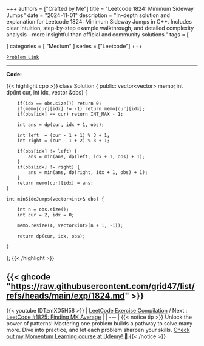 
+++
authors = ["Crafted by Me"]
title = "Leetcode 1824: Minimum Sideway Jumps"
date = "2024-11-01"
description = "In-depth solution and explanation for Leetcode 1824: Minimum Sideway Jumps in C++. Includes clear intuition, step-by-step example walkthrough, and detailed complexity analysis—more insightful than official and community solutions."
tags = [
    
]
categories = [
    "Medium"
]
series = ["Leetcode"]
+++



[`Problem Link`](https://leetcode.com/problems/minimum-sideway-jumps/description/)

---

**Code:**

{{< highlight cpp >}}
class Solution {
public:
    vector<vector<int>> memo;
    int dp(int cur, int idx, vector<int> &obs) {

        if(idx == obs.size()) return 0;
        if(memo[cur][idx] != -1) return memo[cur][idx];
        if(obs[idx] == cur) return INT_MAX - 1;
        
        int ans = dp(cur, idx + 1, obs);

        int left  = (cur - 1 + 1) % 3 + 1;
        int right = (cur - 1 + 2) % 3 + 1;
        
        if(obs[idx] != left) {
            ans = min(ans, dp(left, idx + 1, obs) + 1);
        }
        if(obs[idx] != right) {
            ans = min(ans, dp(right, idx + 1, obs) + 1);
        }
        return memo[cur][idx] = ans;
    }
    
    int minSideJumps(vector<int>& obs) {
        
        int n = obs.size();
        int cur = 2, idx = 0;
        
        memo.resize(4, vector<int>(n + 1, -1));
        
        return dp(cur, idx, obs);
        
    }
};
{{< /highlight >}}

{{< ghcode "https://raw.githubusercontent.com/grid47/list/refs/heads/main/exp/1824.md" >}}
---
{{< youtube IDTzmXD5H58 >}}
| [LeetCode Exercise Compilation](https://grid47.xyz/leetcode/) / Next : [LeetCode #1825: Finding MK Average](https://grid47.xyz/posts/leetcode_1825) |
| --- |
{{< notice tip >}}
Unlock the power of patterns! Mastering one problem builds a pathway to solve many more. Dive into practice, and let each problem sharpen your skills. [Check out my Momentum Learning course at Udemy! 🚀 ](https://www.udemy.com/course/algorithms-and-data-structures-in-cpp/)
{{< /notice >}}


